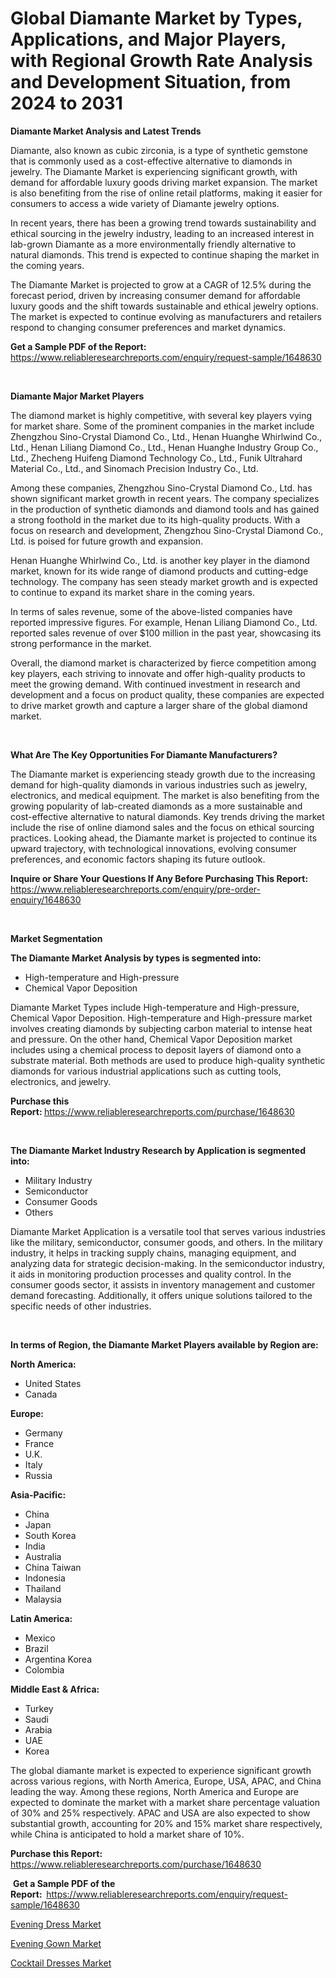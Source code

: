 <p><h1>Global Diamante Market by Types, Applications, and Major Players, with Regional Growth Rate Analysis and Development Situation, from 2024 to 2031</h1></p><p><strong>Diamante Market Analysis and Latest Trends</strong></p>
<p><p>Diamante, also known as cubic zirconia, is a type of synthetic gemstone that is commonly used as a cost-effective alternative to diamonds in jewelry. The Diamante Market is experiencing significant growth, with demand for affordable luxury goods driving market expansion. The market is also benefiting from the rise of online retail platforms, making it easier for consumers to access a wide variety of Diamante jewelry options.</p><p>In recent years, there has been a growing trend towards sustainability and ethical sourcing in the jewelry industry, leading to an increased interest in lab-grown Diamante as a more environmentally friendly alternative to natural diamonds. This trend is expected to continue shaping the market in the coming years.</p><p>The Diamante Market is projected to grow at a CAGR of 12.5% during the forecast period, driven by increasing consumer demand for affordable luxury goods and the shift towards sustainable and ethical jewelry options. The market is expected to continue evolving as manufacturers and retailers respond to changing consumer preferences and market dynamics.</p></p>
<p><strong>Get a Sample PDF of the Report:&nbsp;</strong> <a href="https://www.reliableresearchreports.com/enquiry/request-sample/1648630">https://www.reliableresearchreports.com/enquiry/request-sample/1648630</a></p>
<p>&nbsp;</p>
<p><strong>Diamante Major Market Players</strong></p>
<p><p>The diamond market is highly competitive, with several key players vying for market share. Some of the prominent companies in the market include Zhengzhou Sino-Crystal Diamond Co., Ltd., Henan Huanghe Whirlwind Co., Ltd., Henan Liliang Diamond Co., Ltd., Henan Huanghe Industry Group Co., Ltd., Zhecheng Huifeng Diamond Technology Co., Ltd., Funik Ultrahard Material Co., Ltd., and Sinomach Precision Industry Co., Ltd.</p><p>Among these companies, Zhengzhou Sino-Crystal Diamond Co., Ltd. has shown significant market growth in recent years. The company specializes in the production of synthetic diamonds and diamond tools and has gained a strong foothold in the market due to its high-quality products. With a focus on research and development, Zhengzhou Sino-Crystal Diamond Co., Ltd. is poised for future growth and expansion.</p><p>Henan Huanghe Whirlwind Co., Ltd. is another key player in the diamond market, known for its wide range of diamond products and cutting-edge technology. The company has seen steady market growth and is expected to continue to expand its market share in the coming years.</p><p>In terms of sales revenue, some of the above-listed companies have reported impressive figures. For example, Henan Liliang Diamond Co., Ltd. reported sales revenue of over $100 million in the past year, showcasing its strong performance in the market.</p><p>Overall, the diamond market is characterized by fierce competition among key players, each striving to innovate and offer high-quality products to meet the growing demand. With continued investment in research and development and a focus on product quality, these companies are expected to drive market growth and capture a larger share of the global diamond market.</p></p>
<p>&nbsp;</p>
<p><strong>What Are The Key Opportunities For Diamante Manufacturers?</strong></p>
<p><p>The Diamante market is experiencing steady growth due to the increasing demand for high-quality diamonds in various industries such as jewelry, electronics, and medical equipment. The market is also benefiting from the growing popularity of lab-created diamonds as a more sustainable and cost-effective alternative to natural diamonds. Key trends driving the market include the rise of online diamond sales and the focus on ethical sourcing practices. Looking ahead, the Diamante market is projected to continue its upward trajectory, with technological innovations, evolving consumer preferences, and economic factors shaping its future outlook.</p></p>
<p><strong>Inquire or Share Your Questions If Any Before Purchasing This Report:</strong> <a href="https://www.reliableresearchreports.com/enquiry/pre-order-enquiry/1648630">https://www.reliableresearchreports.com/enquiry/pre-order-enquiry/1648630</a></p>
<p>&nbsp;</p>
<p><strong>Market Segmentation</strong></p>
<p><strong>The Diamante Market Analysis by types is segmented into:</strong></p>
<p><ul><li>High-temperature and High-pressure</li><li>Chemical Vapor Deposition</li></ul></p>
<p><p>Diamante Market Types include High-temperature and High-pressure, Chemical Vapor Deposition. High-temperature and High-pressure market involves creating diamonds by subjecting carbon material to intense heat and pressure. On the other hand, Chemical Vapor Deposition market includes using a chemical process to deposit layers of diamond onto a substrate material. Both methods are used to produce high-quality synthetic diamonds for various industrial applications such as cutting tools, electronics, and jewelry.</p></p>
<p><strong>Purchase this Report:&nbsp;</strong><a href="https://www.reliableresearchreports.com/purchase/1648630">https://www.reliableresearchreports.com/purchase/1648630</a></p>
<p>&nbsp;</p>
<p><strong>The Diamante Market Industry Research by Application is segmented into:</strong></p>
<p><ul><li>Military Industry</li><li>Semiconductor</li><li>Consumer Goods</li><li>Others</li></ul></p>
<p><p>Diamante Market Application is a versatile tool that serves various industries like the military, semiconductor, consumer goods, and others. In the military industry, it helps in tracking supply chains, managing equipment, and analyzing data for strategic decision-making. In the semiconductor industry, it aids in monitoring production processes and quality control. In the consumer goods sector, it assists in inventory management and customer demand forecasting. Additionally, it offers unique solutions tailored to the specific needs of other industries.</p></p>
<p>&nbsp;</p>
<p><strong>In terms of Region, the Diamante Market Players available by Region are:</strong></p>
<p>
    <p> <strong> North America: </strong>
        <ul>
            <li>United States</li>
            <li>Canada</li>
        </ul>
        </p> 
    <p> <strong> Europe: </strong>
        <ul>
            <li>Germany</li>
            <li>France</li>
            <li>U.K.</li>
            <li>Italy</li>
            <li>Russia</li>
        </ul>
        </p> 
    <p> <strong> Asia-Pacific: </strong>
        <ul>
            <li>China</li>
            <li>Japan</li>
            <li>South Korea</li>
            <li>India</li>
            <li>Australia</li>
            <li>China Taiwan</li>
            <li>Indonesia</li>
            <li>Thailand</li>
            <li>Malaysia</li>
        </ul>
        </p> 
    <p> <strong> Latin America: </strong>
        <ul>
            <li>Mexico</li>
            <li>Brazil</li>
            <li>Argentina Korea</li>
            <li>Colombia</li>
        </ul>
        </p> 
    <p> <strong> Middle East & Africa: </strong>
        <ul>
            <li>Turkey</li>
            <li>Saudi</li>
            <li>Arabia</li>
            <li>UAE</li>
            <li>Korea</li>
        </ul>
    </p>
    </p>
<p><p>The global diamante market is expected to experience significant growth across various regions, with North America, Europe, USA, APAC, and China leading the way. Among these regions, North America and Europe are expected to dominate the market with a market share percentage valuation of 30% and 25% respectively. APAC and USA are also expected to show substantial growth, accounting for 20% and 15% market share respectively, while China is anticipated to hold a market share of 10%.</p></p>
<p><strong>Purchase this Report: </strong><a href="https://www.reliableresearchreports.com/purchase/1648630">https://www.reliableresearchreports.com/purchase/1648630</a></p>
<p>&nbsp;<strong>Get a Sample PDF of the Report:&nbsp;&nbsp;</strong><a href="https://www.reliableresearchreports.com/enquiry/request-sample/1648630">https://www.reliableresearchreports.com/enquiry/request-sample/1648630</a></p>
<p><strong></strong></p>
<p><p><a href="https://view.publitas.com/reportprime-1/evening-dress-market-size-growth-and-forecast-from-2023-2030/">Evening Dress Market</a></p><p><a href="https://view.publitas.com/reportprime-1/evening-gown-market-size-market-trends-and-growth-outlook-forecasted-for-period-from-2023-to-2030/">Evening Gown Market</a></p><p><a href="https://view.publitas.com/reportprime-1/cocktail-dresses-market-size-growing-and-forecasted-for-period-from-2023-2030-and-provides-complete-market-analysis-of-this-market/">Cocktail Dresses Market</a></p></p>
